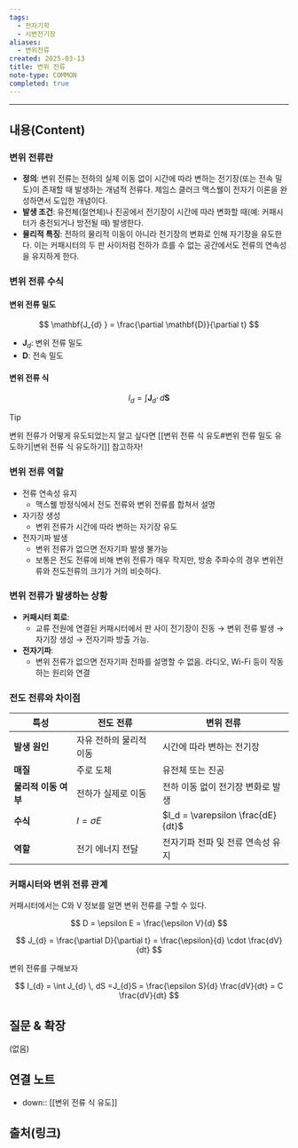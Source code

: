 ```yaml
---
tags:
  - 전자기학
  - 시변전기장
aliases:
  - 변위전류
created: 2025-03-13
title: 변위 전류
note-type: COMMON
completed: true
---
```


---

## 내용(Content)

### 변위 전류란

- **정의**: 변위 전류는 전하의 실제 이동 없이 시간에 따라 변하는 전기장(또는 전속 밀도)이 존재할 때 발생하는 개념적 전류다. 제임스 클러크 맥스웰이 전자기 이론을 완성하면서 도입한 개념이다.
- **발생 조건**: 유전체(절연체)나 진공에서 전기장이 시간에 따라 변화할 때(예: 커패시터가 충전되거나 방전될 때) 발생한다.
- **물리적 특징**: 전하의 물리적 이동이 아니라 전기장의 변화로 인해 자기장을 유도한다. 이는 커패시터의 두 판 사이처럼 전하가 흐를 수 없는 공간에서도 전류의 연속성을 유지하게 한다.


### 변위 전류 수식

#### 변위 전류 밀도

$$
\mathbf{J_{d} } = \frac{\partial \mathbf{D}}{\partial t}
$$
- $\mathbf{J}_{d}$: 변위 전류 밀도
- $\mathbf{D}$: 전속 밀도

#### 변위 전류 식

$$
I_{d} = \int \mathbf{J}_{d} \cdot \, d\mathbf{S} 
$$

>[!tip]
> 변위 전류가 어떻게 유도되었는지 알고 싶다면 [[변위 전류 식 유도#변위 전류 밀도 유도하기|변위 전류 식 유도하기]] 참고하자!


### 변위 전류 역할

- 전류 연속성 유지
	- 맥스웰 방정식에서 전도 전류와 변위 전류를 합쳐서 설명
- 자기장 생성
	- 변위 전류가 시간에 따라 변하는 자기장 유도
- 전자기파 발생
	- 변위 전류가 없으면 전자기파 발생 불가능
	- 보통은 전도 전류에 비해 변위 전류가 매우 작지만, 방송 주파수의 경우 변위전류와 전도전류의 크기가 거의 비슷하다.



### 변위 전류가 발생하는 상황

- **커패시터 회로**:
	- 교류 전원에 연결된 커패시터에서 판 사이 전기장이 진동 → 변위 전류 발생 → 자기장 생성 → 전자기파 방출 가능.
- **전자기파**:
	- 변위 전류가 없으면 전자기파 전파를 설명할 수 없음. 라디오, Wi-Fi 등이 작동하는 원리와 연결


### 전도 전류와 차이점

| **특성**        | **전도 전류**      | **변위 전류**                          |
| ------------- | -------------- | ---------------------------------- |
| **발생 원인**     | 자유 전하의 물리적 이동  | 시간에 따라 변하는 전기장                     |
| **매질**        | 주로 도체          | 유전체 또는 진공                          |
| **물리적 이동 여부** | 전하가 실제로 이동     | 전하 이동 없이 전기장 변화로 발생                |
| **수식**        | $I = \sigma E$ | $I_d = \varepsilon \frac{dE}{dt}$​ |
| **역할**        | 전기 에너지 전달      | 전자기파 전파 및 전류 연속성 유지                |

### 커패시터와 변위 전류 관계

커패시터에서는 C와 V 정보를 알면 변위 전류를 구할 수 있다.

$$
D = \epsilon E = \frac{\epsilon V}{d}
$$

$$
J_{d} = \frac{\partial D}{\partial t} = \frac{\epsilon}{d} \cdot \frac{dV}{dt}
$$

변위 전류를 구해보자

$$
I_{d} = \int J_{d} \, dS =J_{d}S = \frac{\epsilon S}{d} \frac{dV}{dt} = C \frac{dV}{dt}
$$


## 질문 & 확장

(없음)

## 연결 노트

- down:: [[변위 전류 식 유도]]

## 출처(링크)





